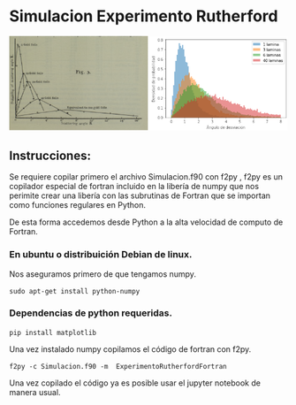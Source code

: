 # Simulacion Experimento Rutherford
![alt text](https://github.com/FelosRG/Simulacion-Experimento-Rutherford/blob/main/Figuras/Portada.png?raw=true)

## Instrucciones:

Se requiere copilar primero el archivo Simulacion.f90 con f2py , f2py es un copilador especial de fortran incluido en la libería de numpy que nos perimite crear una libería con las subrutinas de Fortran que se importan como funciones regulares en Python. <br>

De esta forma accedemos desde Python a la alta velocidad de computo de Fortran.

###  En ubuntu o distribuición Debian de linux.
Nos aseguramos primero de que tengamos numpy.
```
sudo apt-get install python-numpy
```
### Dependencias de python requeridas.
```
pip install matplotlib
```

Una vez instalado numpy copilamos el código de fortran con f2py.
```
f2py -c Simulacion.f90 -m  ExperimentoRutherfordFortran
```

Una vez copilado el código ya es posible usar el jupyter notebook de manera usual.
